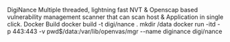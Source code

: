DigiNance
Multiple threaded, lightning fast NVT & Openscap based vulnerability management scanner that can scan host & Application in single click.
Docker Build
docker build -t digi/nance .
mkdir /data 
docker run -itd - p 443:443 -v pwd$/data:/var/lib/openvas/mgr --name diginance digi/nance  
